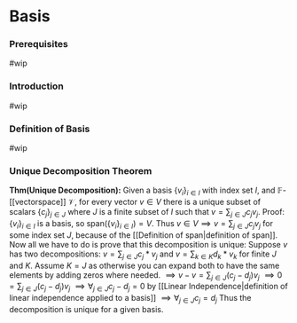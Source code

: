 # Basis
### Prerequisites
#wip
### Introduction
#wip
### Definition of Basis
#wip

### Unique Decomposition Theorem
**Thm(Unique Decomposition):** Given a basis $\{v_i\}_{i\in I}$  with index set $I$, and  $\mathbb{F}$-[[vectorspace]] $\mathcal{V}$, for every vector $v \in V$ there is a unique subset of scalars $\{c_j\}_{j\in J}$ where $J$ is a finite subset of $I$ such that $v=\sum_{j\in J}c_j v_j$.
	Proof: $\{v_i\}_{i \in I}$ is a basis, so $\text{span}(\{v_i\}_{i\in I})=V$. Thus $v \in V \implies v = \sum_{j \in J} c_j v_j$ for some index set $J$, because of the [[Definition of span|definition of span]]. Now all we have to do is prove that this decomposition is unique:
		Suppose $v$ has two decompositions: $v=\sum_{j\in J} c_j *v_j$ and $v=\sum_{k\in K} d_k *v_k$  for finite $J$ and $K$. Assume $K = J$ as otherwise you can expand both to have the same elements by adding zeros where needed.
		$\implies v-v=\sum_{j\in J}(c_j-d_j)v_j$
		$\implies 0=\sum_{j\in J}{(c_j-d_j)}v_j$
		$\implies \forall_{j \in J} c_j-d_j =0$ by [[Linear Independence|definition of linear independence applied to a basis]]
		$\implies \forall_{j\in J} c_j=d_j$ 
		Thus the decomposition is unique for a given basis.   
